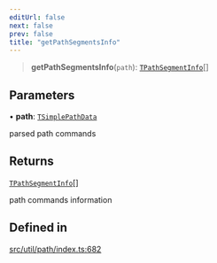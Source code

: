 ```yaml
---
editUrl: false
next: false
prev: false
title: "getPathSegmentsInfo"
---
```


> **getPathSegmentsInfo**(`path`): [`TPathSegmentInfo`](/api/namespaces/util/type-aliases/tpathsegmentinfo/)[]

## Parameters

• **path**: [`TSimplePathData`](/api/namespaces/util/type-aliases/tsimplepathdata/)

parsed path commands

## Returns

[`TPathSegmentInfo`](/api/namespaces/util/type-aliases/tpathsegmentinfo/)[]

path commands information

## Defined in

[src/util/path/index.ts:682](https://github.com/fabricjs/fabric.js/blob/a0b4adf41e0a1fd81824114cedd4c32bfb8cac25/src/util/path/index.ts#L682)
